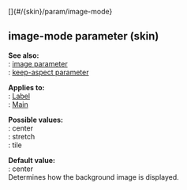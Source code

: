 []{#/{skin}/param/image-mode}    
## image-mode parameter (skin)    
**See also:**    
:   [image parameter](/ref/%7Bskin%7D/param/image)    
:   [keep-aspect parameter](/ref/%7Bskin%7D/param/keep-aspect)    
<!-- -->    
**Applies to:**    
:   [Label](/ref/%7Bskin%7D/control/label)    
:   [Main](/ref/%7Bskin%7D/control/main)    
<!-- -->    
**Possible values:**    
:   center    
:   stretch    
:   tile    
<!-- -->    
**Default value:**    
:   center    
Determines how the background image is displayed.  